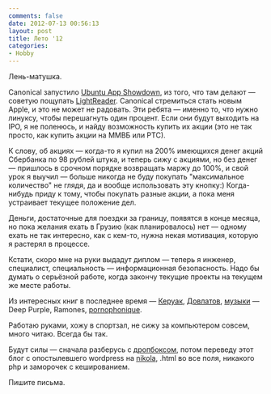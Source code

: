 ```yaml
---
comments: false
date: 2012-07-13 00:56:13
layout: post
title: Лето '12
categories:
- Hobby
---
```


Лень-матушка.

Canonical запустило [Ubuntu App Showdown](http://developer.ubuntu.com/showdown/), из того, что там делают — советую пощупать [LightReader](http://www.omgubuntu.co.uk/2012/07/is-lightread-the-best-rss-reader-for-ubuntu-we-go-hands-on). Canonical стремиться стать новым Apple, и это не может не радовать. Эти ребята — именно то, что нужно линуксу, чтобы перешагнуть один процент. Если они будут выходить на IPO, я не поленюсь, и найду возможность купить их акции (это не так просто, как купить акции на ММВБ или РТС).

К слову, об акциях — когда-то я купил на 200% имеющихся денег акций Сбербанка по 98 рублей штука, и теперь сижу с акциями, но без денег — пришлось в срочном порядке возвращать маржу до 100%, и свой урок я выучил — больше никогда не буду покупать "максимальное количество" не глядя, да и вообще использовать эту кнопку:) Когда-нибудь приду к тому, чтобы покупать разные акции, а пока меня устраивает текущее положение дел.

Деньги, достаточные для поездки за границу, появятся в конце месяца, но пока желания ехать в Грузию (как планировалось) нет — одному ехать не так интересно, как с кем-то, нужна некая мотивация, которую я растерял в процессе.

Кстати, скоро мне на руки выдадут диплом — теперь я инженер, специалист, специальность — информационная безопасность. Надо бы думать о серьёзной работе, когда закончу текущие проекты на текущем же месте работы.

Из интересных книг в последнее время — [Керуак](http://ru.wikipedia.org/wiki/%D0%9A%D0%B5%D1%80%D1%83%D0%B0%D0%BA,_%D0%94%D0%B6%D0%B5%D0%BA), [Довлатов](http://ru.wikipedia.org/wiki/%D0%94%D0%BE%D0%B2%D0%BB%D0%B0%D1%82%D0%BE%D0%B2), [музыки](http://www.lastfm.ru/user/Paskal_07) — Deep Purple, Ramones, [pornophonique](https://www.jamendo.com/en/artist/8303/pornophonique).

Работаю руками, хожу в спортзал, не сижу за компьютером совсем, много читаю. Всегда бы так.

Будут силы — сначала разберусь с [дропбоксом](/2011/getting-16gb-in-dropbox-by-refferals/), потом переведу этот блог с опостылевшего wordpress на [nikola](http://getnikola.com/), .html во все поля, никакого php и заморочек с кешированием.

Пишите письма.

